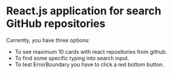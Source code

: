 # React.js application for search GitHub repositories

Currently, you have three options:

- To see maximum 10 cards with react repositories from github.
- To find some specific typing into search input.
- To test ErrorBoundary you have to click a red bottom button.
